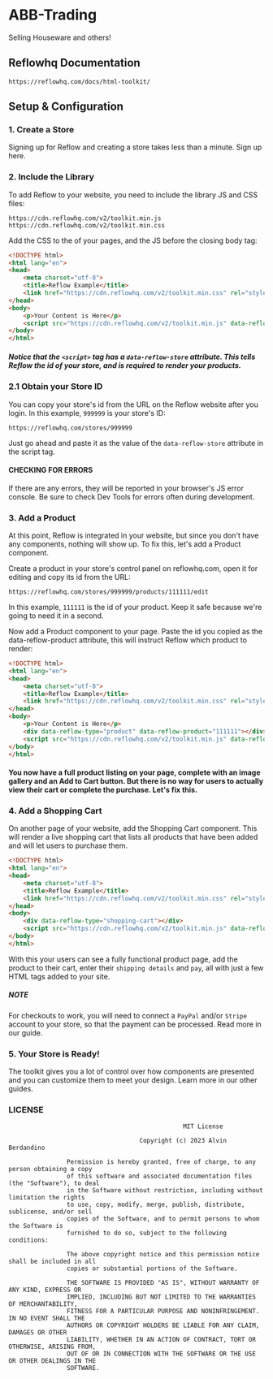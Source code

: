 # ABB-Trading
Selling Houseware and others!


## Reflowhq Documentation
```
https://reflowhq.com/docs/html-toolkit/
```

## Setup & Configuration

### 1. Create a Store
Signing up for Reflow and creating a store takes less than a minute. Sign up here.

### 2. Include the Library
To add Reflow to your website, you need to include the library JS and CSS files:

```
https://cdn.reflowhq.com/v2/toolkit.min.js
https://cdn.reflowhq.com/v2/toolkit.min.css
```

Add the CSS to the <head> of your pages, and the JS before the closing body tag:
```html
<!DOCTYPE html>
<html lang="en">
<head>
    <meta charset="utf-8">
    <title>Reflow Example</title>
    <link href="https://cdn.reflowhq.com/v2/toolkit.min.css" rel="stylesheet">
</head>
<body>
    <p>Your Content is Here</p>
    <script src="https://cdn.reflowhq.com/v2/toolkit.min.js" data-reflow-store="999999" defer></script>
</body>
</html>
```

##### Notice that the `<script>` tag has a `data-reflow-store` attribute. This tells Reflow the id of your store, and is required to render your products.

### 2.1 Obtain your Store ID
You can copy your store's id from the URL on the Reflow website after you login. In this example, `999999` is your store's ID:

`https://reflowhq.com/stores/999999`

Just go ahead and paste it as the value of the `data-reflow-store` attribute in the script tag.

#### CHECKING FOR ERRORS
If there are any errors, they will be reported in your browser's JS error console. Be sure to check Dev Tools for errors often during development.

### 3. Add a Product
At this point, Reflow is integrated in your website, but since you don't have any components, nothing will show up. To fix this, let's add a Product component.

Create a product in your store's control panel on reflowhq.com, open it for editing and copy its id from the URL:

`https://reflowhq.com/stores/999999/products/111111/edit`

In this example, `111111` is the id of your product. Keep it safe because we're going to need it in a second.

Now add a Product component to your page. Paste the id you copied as the data-reflow-product attribute, this will instruct Reflow which product to render:

```html
<!DOCTYPE html>
<html lang="en">
<head>
    <meta charset="utf-8">
    <title>Reflow Example</title>
    <link href="https://cdn.reflowhq.com/v2/toolkit.min.css" rel="stylesheet">
</head>
<body>
    <p>Your Content is Here</p>
    <div data-reflow-type="product" data-reflow-product="111111"></div>
    <script src="https://cdn.reflowhq.com/v2/toolkit.min.js" data-reflow-store="999999" defer></script>
</body>
</html>
```

#### You now have a full product listing on your page, complete with an image gallery and an Add to Cart button. But there is no way for users to actually view their cart or complete the purchase. Let's fix this.

### 4. Add a Shopping Cart
On another page of your website, add the Shopping Cart component. This will render a live shopping cart that lists all products that have been added and will let users to purchase them.

```html
<!DOCTYPE html>
<html lang="en">
<head>
    <meta charset="utf-8">
    <title>Reflow Example</title>
    <link href="https://cdn.reflowhq.com/v2/toolkit.min.css" rel="stylesheet">
</head>
<body>
    <div data-reflow-type="shopping-cart"></div>
    <script src="https://cdn.reflowhq.com/v2/toolkit.min.js" data-reflow-store="999999" defer></script>
</body>
</html>
```

With this your users can see a fully functional product page, add the product to their cart, enter their `shipping details` and `pay`, all with just a few HTML tags added to your site.

##### NOTE
For checkouts to work, you will need to connect a `PayPal` and/or `Stripe` account to your store, so that the payment can be processed. Read more in our guide.

### 5. Your Store is Ready!
The toolkit gives you a lot of control over how components are presented and you can customize them to meet your design. Learn more in our other guides.


### LICENSE
```
                                                MIT License

                                    Copyright (c) 2023 Alvin Berdandino

                Permission is hereby granted, free of charge, to any person obtaining a copy
                of this software and associated documentation files (the "Software"), to deal
                in the Software without restriction, including without limitation the rights
                to use, copy, modify, merge, publish, distribute, sublicense, and/or sell
                copies of the Software, and to permit persons to whom the Software is
                furnished to do so, subject to the following conditions:

                The above copyright notice and this permission notice shall be included in all
                copies or substantial portions of the Software.

                THE SOFTWARE IS PROVIDED "AS IS", WITHOUT WARRANTY OF ANY KIND, EXPRESS OR
                IMPLIED, INCLUDING BUT NOT LIMITED TO THE WARRANTIES OF MERCHANTABILITY,
                FITNESS FOR A PARTICULAR PURPOSE AND NONINFRINGEMENT. IN NO EVENT SHALL THE
                AUTHORS OR COPYRIGHT HOLDERS BE LIABLE FOR ANY CLAIM, DAMAGES OR OTHER
                LIABILITY, WHETHER IN AN ACTION OF CONTRACT, TORT OR OTHERWISE, ARISING FROM,
                OUT OF OR IN CONNECTION WITH THE SOFTWARE OR THE USE OR OTHER DEALINGS IN THE
                SOFTWARE.

```